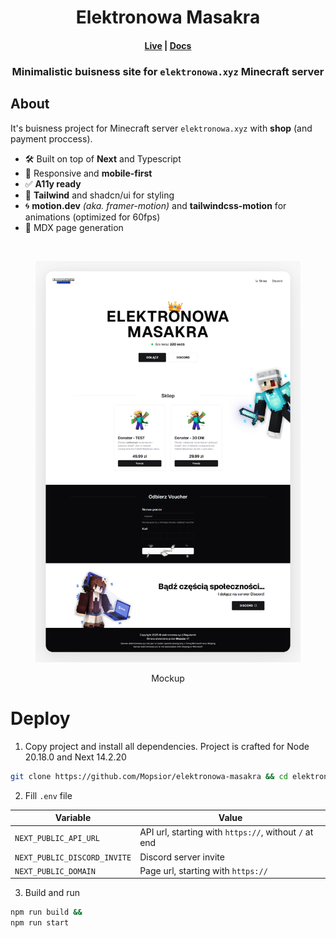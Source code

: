 <h1 align="center">Elektronowa Masakra</h1>
<h4 align="center">
  <a href="https://elektronowa.xyz">Live</a> |
  <a href="#deploy">Docs</a>
</h4>
<h3 align="center">Minimalistic buisness site for <code>elektronowa.xyz</code> Minecraft server</h3>

## About
It's buisness project for Minecraft server `elektronowa.xyz` with **shop** (and payment proccess).
- 🛠️&nbsp;Built on top of **Next** and Typescript
- 📱&nbsp;Responsive and **mobile-first**
- ✅&nbsp;**A11y ready**
- 🎨&nbsp;**Tailwind** and shadcn/ui for styling
- 🌀&nbsp;**motion.dev** *(aka. framer-motion)* and **tailwindcss-motion** for animations (optimized for 60fps) 
- 📄&nbsp;MDX page generation
<br />
<div align="center">
<figure align="center">
  
![Desktop Mockup](/public/repo/desktop.png)
<figcaption>Mockup</figcaption>
</figure>
</div>

# Deploy
1. Copy project and install all dependencies. Project is crafted for Node 20.18.0 and Next 14.2.20
```bash
git clone https://github.com/Mopsior/elektronowa-masakra && cd elektronowa-masakra && npm i
```
2. Fill `.env` file

| Variable | Value |
| --- | --- |
| `NEXT_PUBLIC_API_URL` | API url, starting with `https://`, without `/` at end
| `NEXT_PUBLIC_DISCORD_INVITE` | Discord server invite |
| `NEXT_PUBLIC_DOMAIN` | Page url, starting with `https://` |
3. Build and run
```bash
npm run build &&
npm run start
```

